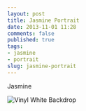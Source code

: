 ```yaml
---
layout: post
title: Jasmine Portrait
date: 2013-11-01 11:28
comments: false
published: true
tags:
- jasmine
- portrait
slug: jasmine-portrait
---
```

Jasmine

![Vinyl White Backdrop](http://media.eick.us/media/photographs/2013/2013-08-26/2013-08-26-vinyl-white-backdrop-portraits-2013-08-26-at-16-18-41.jpg)

